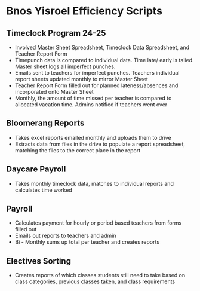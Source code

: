 # Bnos Yisroel Efficiency Scripts
## Timeclock Program 24-25
* Involved Master Sheet Spreadsheet, Timeclock Data Spreadsheet, and Teacher Report Form
* Timepunch data is compared to individual data. Time late/ early is talied. Master sheet logs all imperfect punches.
* Emails sent to teachers for imperfect punches. Teachers individual report sheets updated monthly to mirror Master Sheet
* Teacher Report Form filled out for planned lateness/absences and incorporated onto Master Sheet
* Monthly, the amount of time missed per teacher is compared to allocated vacation time. Admins notified if teachers went over

## Bloomerang Reports
* Takes excel reports emailed monthly and uploads them to drive
* Extracts data from files in the drive to populate a report spreadsheet, matching the files to the correct place in the report

## Daycare Payroll
* Takes monthly timeclock data, matches to individual reports and calculates time worked

## Payroll
* Calculates payment for hourly or period based teachers from forms filled out
* Emails out reports to teachers and admin
* Bi - Monthly sums up total per teacher and creates reports

## Electives Sorting
  * Creates reports of which classes students still need to take based on class categories, previous classes taken, and class requirements
